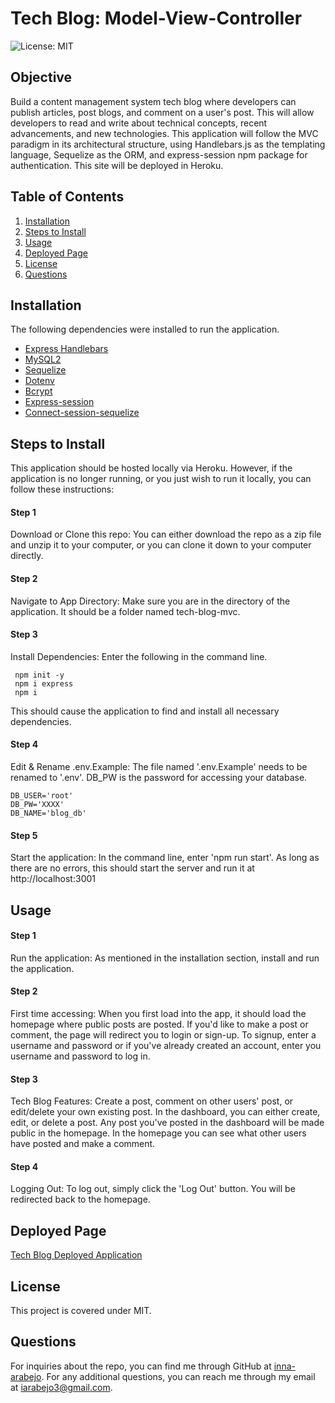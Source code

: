 # Tech Blog: Model-View-Controller

![License: MIT](https://img.shields.io/badge/License-MIT-yellow.svg)

## Objective
 Build a content management system tech blog where developers can publish articles, post blogs, and comment on a user's post. This will allow developers to read and write about technical concepts, recent advancements, and new technologies. This application will follow the MVC paradigm in its architectural structure, using Handlebars.js as the templating language, Sequelize as the ORM, and express-session npm package for authentication. This site will be deployed in Heroku.

## Table of Contents
1. [Installation](#installation)
3. [Steps to Install](#steps-to-install)
2. [Usage](#usage)
4. [Deployed Page](#deployed)
5. [License](#license)
6. [Questions](#questions)

## Installation
The following dependencies were installed to run the application. 
* [Express Handlebars](https://www.npmjs.com/package/express-handlebars)
* [MySQL2](https://www.npmjs.com/package/mysql2)
* [Sequelize](https://www.npmjs.com/package/sequelize)
* [Dotenv](https://www.npmjs.com/package/dotenv)
* [Bcrypt](https://www.npmjs.com/package/bcrypt)
* [Express-session](https://www.npmjs.com/package/express-session)
* [Connect-session-sequelize](https://www.npmjs.com/package/connect-session-sequelize)

## Steps to Install
This application should be hosted locally via Heroku. However, if the application is no longer running, or you just wish to run it locally, you can follow these instructions:

#### Step 1

Download or Clone this repo:
You can either download the repo as a zip file and unzip it to your computer, or you can clone it down to your computer directly.

#### Step 2

Navigate to App Directory:
Make sure you are in the directory of the application. It should be a folder named tech-blog-mvc. 

#### Step 3

Install Dependencies:
Enter the following in the command line.
```
 npm init -y
 npm i express
 npm i
```
This should cause the application to find and install all necessary dependencies.

#### Step 4

Edit & Rename .env.Example:
The file named '.env.Example' needs to be renamed to '.env'. DB_PW is the password for accessing your database.
```
DB_USER='root'
DB_PW='XXXX'
DB_NAME='blog_db'
```

#### Step 5

Start the application:
In the command line, enter 'npm run start'. As long as there are no errors, this should start the server and run it at http://localhost:3001

## Usage

#### Step 1

Run the application:
As mentioned in the installation section, install and run the application.

#### Step 2

First time accessing:
When you first load into the app, it should load the homepage where public posts are posted. If you'd like to make a post or comment, the page will redirect you to login or sign-up. To signup, enter a username and password or if you've already created an account, enter you username and password to log in.

#### Step 3

Tech Blog Features: Create a post, comment on other users' post, or edit/delete your own existing post.
In the dashboard, you can either create, edit, or delete a post. Any post you've posted in the dashboard will be made public in the homepage. In the homepage you can see what other users have posted and make a comment.

#### Step 4

Logging Out:
To log out, simply click the 'Log Out' button. You will be redirected back to the homepage.

## Deployed Page
[Tech Blog Deployed Application](https://tech-blog-inna.herokuapp.com/)

## License
 This project is covered under MIT.

## Questions
For inquiries about the repo, you can find me through GitHub at [inna-arabejo](https://github.com/inna-arabejo). 
For any additional questions, you can reach me through my email at [iarabejo3@gmail.com](mailto:iarabejo3@gmail.com).